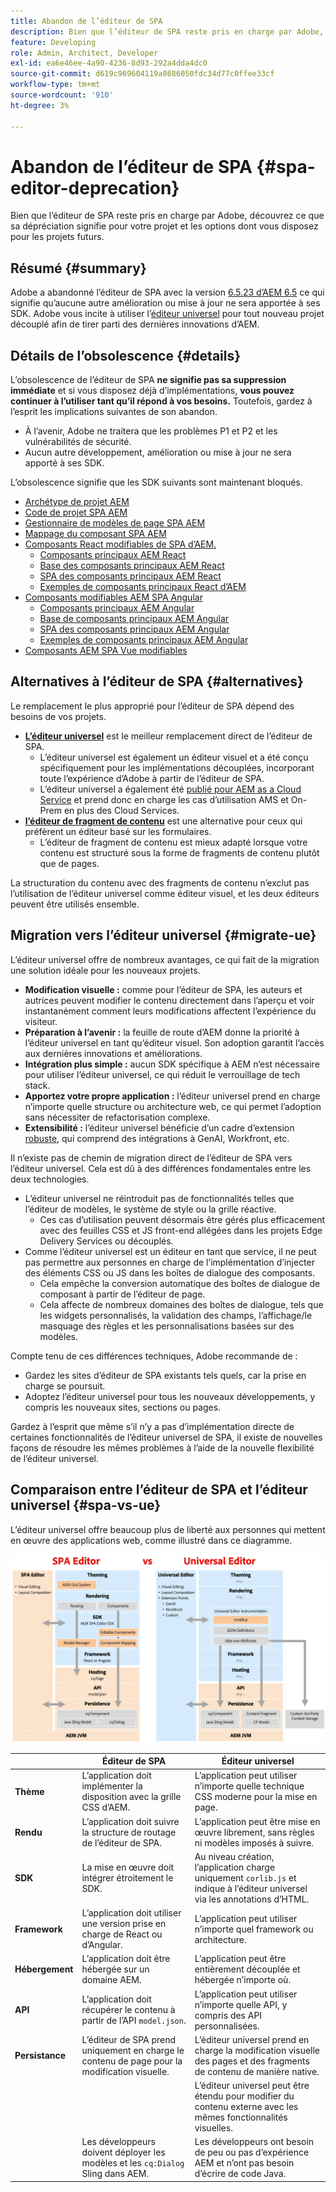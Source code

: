 ```yaml
---
title: Abandon de l’éditeur de SPA
description: Bien que l’éditeur de SPA reste pris en charge par Adobe, découvrez ce que sa dépréciation signifie pour votre projet et les options dont vous disposez pour les projets futurs.
feature: Developing
role: Admin, Architect, Developer
exl-id: ea6e46ee-4a90-4236-8d93-292a4dda4dc0
source-git-commit: d619c969604119a8686050fdc34d77c0ffee33cf
workflow-type: tm+mt
source-wordcount: '910'
ht-degree: 3%

---
```



# Abandon de l’éditeur de SPA {#spa-editor-deprecation}

Bien que l’éditeur de SPA reste pris en charge par Adobe, découvrez ce que sa dépréciation signifie pour votre projet et les options dont vous disposez pour les projets futurs.

## Résumé {#summary}

Adobe a abandonné l’éditeur de SPA avec la version [6.5.23 d’AEM 6.5](/help/release-notes/release-notes.md#spa-editor) ce qui signifie qu’aucune autre amélioration ou mise à jour ne sera apportée à ses SDK. Adobe vous incite à utiliser l’[éditeur universel](/help/sites-developing/universal-editor/introduction.md) pour tout nouveau projet découplé afin de tirer parti des dernières innovations d’AEM.

## Détails de l’obsolescence {#details}

L’obsolescence de l’éditeur de SPA **ne signifie pas sa suppression immédiate** et si vous disposez déjà d’implémentations, **vous pouvez continuer à l’utiliser tant qu’il répond à vos besoins.** Toutefois, gardez à l’esprit les implications suivantes de son abandon.

* À l’avenir, Adobe ne traitera que les problèmes P1 et P2 et les vulnérabilités de sécurité.
* Aucun autre développement, amélioration ou mise à jour ne sera apporté à ses SDK.

L’obsolescence signifie que les SDK suivants sont maintenant bloqués.

* [Archétype de projet AEM](https://github.com/adobe/aem-project-archetype/)
* [Code de projet SPA AEM](https://github.com/adobe/aem-spa-project-core)
* [Gestionnaire de modèles de page SPA AEM](https://github.com/adobe/aem-spa-page-model-manager)
* [Mappage du composant SPA AEM](https://github.com/adobe/aem-spa-component-mapping)
* [Composants React modifiables de SPA d’AEM.](https://github.com/adobe/aem-react-editable-components)
   * [Composants principaux AEM React](https://github.com/adobe/aem-react-core-wcm-components)
   * [Base des composants principaux AEM React](https://github.com/adobe/aem-react-core-wcm-components-base)
   * [SPA des composants principaux AEM React](https://github.com/adobe/aem-react-core-wcm-components-spa)
   * [Exemples de composants principaux React d’AEM](https://github.com/adobe/aem-react-core-wcm-components-examples)
* [Composants modifiables AEM SPA Angular](https://github.com/adobe/aem-angular-editable-components)
   * [Composants principaux AEM Angular](https://github.com/adobe/aem-angular-core-wcm-components)
   * [Base de composants principaux AEM Angular](https://github.com/adobe/aem-angular-core-wcm-components-base)
   * [SPA des composants principaux AEM Angular](https://github.com/adobe/aem-angular-core-wcm-components-spa)
   * [Exemples de composants principaux AEM Angular](https://github.com/adobe/aem-angular-core-wcm-components-examples)
* [Composants AEM SPA Vue modifiables](https://github.com/mavicellc/aem-vue-editable-components)

## Alternatives à l’éditeur de SPA {#alternatives}

Le remplacement le plus approprié pour l’éditeur de SPA dépend des besoins de vos projets.

* **[L’éditeur universel](/help/sites-developing/universal-editor/introduction.md)** est le meilleur remplacement direct de l’éditeur de SPA.
   * L’éditeur universel est également un éditeur visuel et a été conçu spécifiquement pour les implémentations découplées, incorporant toute l’expérience d’Adobe à partir de l’éditeur de SPA.
   * L’éditeur universel a également été [publié pour AEM as a Cloud Service](https://experienceleague.adobe.com/fr/docs/experience-manager-cloud-service/content/implementing/developing/universal-editor/introduction) et prend donc en charge les cas d’utilisation AMS et On-Prem en plus des Cloud Services.
* **[l’éditeur de fragment de contenu](/help/sites-developing/universal-editor/introduction.md)** est une alternative pour ceux qui préfèrent un éditeur basé sur les formulaires.
   * L’éditeur de fragment de contenu est mieux adapté lorsque votre contenu est structuré sous la forme de fragments de contenu plutôt que de pages.

La structuration du contenu avec des fragments de contenu n’exclut pas l’utilisation de l’éditeur universel comme éditeur visuel, et les deux éditeurs peuvent être utilisés ensemble.

## Migration vers l’éditeur universel {#migrate-ue}

L’éditeur universel offre de nombreux avantages, ce qui fait de la migration une solution idéale pour les nouveaux projets.

* **Modification visuelle :** comme pour l’éditeur de SPA, les auteurs et autrices peuvent modifier le contenu directement dans l’aperçu et voir instantanément comment leurs modifications affectent l’expérience du visiteur.
* **Préparation à l’avenir :** la feuille de route d’AEM donne la priorité à l’éditeur universel en tant qu’éditeur visuel. Son adoption garantit l’accès aux dernières innovations et améliorations.
* **Intégration plus simple :** aucun SDK spécifique à AEM n’est nécessaire pour utiliser l’éditeur universel, ce qui réduit le verrouillage de tech stack.
* **Apportez votre propre application :** l’éditeur universel prend en charge n’importe quelle structure ou architecture web, ce qui permet l’adoption sans nécessiter de refactorisation complexe.
* **Extensibilité :** l’éditeur universel bénéficie d’un cadre d’extension [ robuste,](https://experienceleague.adobe.com/fr/docs/experience-manager-cloud-service/content/implementing/developing/universal-editor/extending) qui comprend des intégrations à GenAI, Workfront, etc.

Il n’existe pas de chemin de migration direct de l’éditeur de SPA vers l’éditeur universel. Cela est dû à des différences fondamentales entre les deux technologies.

* L’éditeur universel ne réintroduit pas de fonctionnalités telles que l’éditeur de modèles, le système de style ou la grille réactive.
   * Ces cas d’utilisation peuvent désormais être gérés plus efficacement avec des feuilles CSS et JS front-end allégées dans les projets Edge Delivery Services ou découplés.
* Comme l’éditeur universel est un éditeur en tant que service, il ne peut pas permettre aux personnes en charge de l’implémentation d’injecter des éléments CSS ou JS dans les boîtes de dialogue des composants.
   * Cela empêche la conversion automatique des boîtes de dialogue de composant à partir de l’éditeur de page.
   * Cela affecte de nombreux domaines des boîtes de dialogue, tels que les widgets personnalisés, la validation des champs, l’affichage/le masquage des règles et les personnalisations basées sur des modèles.

Compte tenu de ces différences techniques, Adobe recommande de :

* Gardez les sites d’éditeur de SPA existants tels quels, car la prise en charge se poursuit.
* Adoptez l’éditeur universel pour tous les nouveaux développements, y compris les nouveaux sites, sections ou pages.

Gardez à l’esprit que même s’il n’y a pas d’implémentation directe de certaines fonctionnalités de l’éditeur universel de SPA, il existe de nouvelles façons de résoudre les mêmes problèmes à l’aide de la nouvelle flexibilité de l’éditeur universel.

## Comparaison entre l’éditeur de SPA et l’éditeur universel {#spa-vs-ue}

L’éditeur universel offre beaucoup plus de liberté aux personnes qui mettent en œuvre des applications web, comme illustré dans ce diagramme.

![Comparaison des architectures de l’éditeur universel et de l’éditeur de SPA](assets/spa-editor-vs-ue.png)

|  | Éditeur de SPA | Éditeur universel |
|---|---|---|
| **Thème** | L’application doit implémenter la disposition avec la grille CSS d’AEM. | L’application peut utiliser n’importe quelle technique CSS moderne pour la mise en page. |
| **Rendu** | L’application doit suivre la structure de routage de l’éditeur de SPA. | L’application peut être mise en œuvre librement, sans règles ni modèles imposés à suivre. |
| **SDK** | La mise en œuvre doit intégrer étroitement le SDK. | Au niveau création, l’application charge uniquement `corlib.js` et indique à l’éditeur universel via les annotations d’HTML. |
| **Framework** | L’application doit utiliser une version prise en charge de React ou d’Angular. | L’application peut utiliser n’importe quel framework ou architecture. |
| **Hébergement** | L’application doit être hébergée sur un domaine AEM. | L’application peut être entièrement découplée et hébergée n’importe où. |
| **API** | L’application doit récupérer le contenu à partir de l’API `model.json`. | L’application peut utiliser n’importe quelle API, y compris des API personnalisées. |
| **Persistance** | L’éditeur de SPA prend uniquement en charge le contenu de page pour la modification visuelle. | L’éditeur universel prend en charge la modification visuelle des pages et des fragments de contenu de manière native. |
|  |  | L’éditeur universel peut être étendu pour modifier du contenu externe avec les mêmes fonctionnalités visuelles. |
|  | Les développeurs doivent déployer les modèles et les `cq:Dialog` Sling dans AEM. | Les développeurs ont besoin de peu ou pas d’expérience AEM et n’ont pas besoin d’écrire de code Java. |

